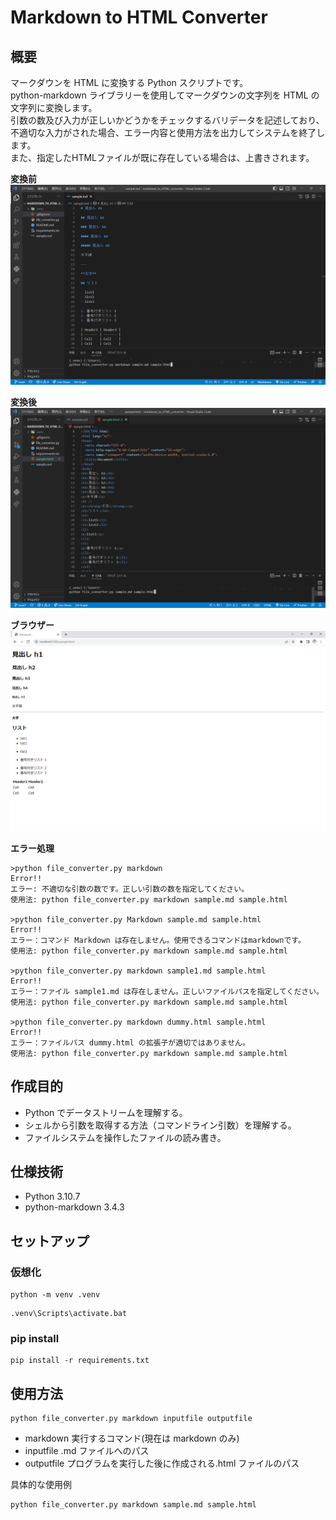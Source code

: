 # Markdown to HTML Converter

## 概要

<p>
  マークダウンを HTML に変換する Python スクリプトです。
  <br>
  python-markdown ライブラリーを使用してマークダウンの文字列を HTML の文字列に変換します。
  <br>
  引数の数及び入力が正しいかどうかをチェックするバリデータを記述しており、不適切な入力がされた場合、エラー内容と使用方法を出力してシステムを終了します。
  <br>
  また、指定したHTMLファイルが既に存在している場合は、上書きされます。
</p>

**変換前**
![sample md - markdown_to_HTML_converter](./uploads//sample.md-markdown_to_HTML_converter.png)

**変換後**
![sample html - markdown_to_HTML_converter](./uploads/sample.html-markdown_to_HTML_converter.png)

**ブラウザー**
![browser-markdown_to_HTML_converter](./uploads/browser-markdown_to_HTML_converter.png)

**エラー処理**

```
>python file_converter.py markdown
Error!!
エラー: 不適切な引数の数です。正しい引数の数を指定してください。
使用法: python file_converter.py markdown sample.md sample.html

>python file_converter.py Markdown sample.md sample.html
Error!!
エラー：コマンド Markdown は存在しません。使用できるコマンドはmarkdownです。
使用法: python file_converter.py markdown sample.md sample.html

>python file_converter.py markdown sample1.md sample.html
Error!!
エラー：ファイル sample1.md は存在しません。正しいファイルパスを指定してください。
使用法: python file_converter.py markdown sample.md sample.html

>python file_converter.py markdown dummy.html sample.html
Error!!
エラー：ファイルパス dummy.html の拡張子が適切ではありません。
使用法: python file_converter.py markdown sample.md sample.html
```

## 作成目的

- Python でデータストリームを理解する。
- シェルから引数を取得する方法（コマンドライン引数）を理解する。
- ファイルシステムを操作したファイルの読み書き。

## 仕様技術

- Python 3.10.7
- python-markdown 3.4.3

## セットアップ

### 仮想化

```shell
python -m venv .venv
```

```shell
.venv\Scripts\activate.bat
```

### pip install

```shell
pip install -r requirements.txt
```

## 使用方法

```shell
python file_converter.py markdown inputfile outputfile
```

- markdown 実行するコマンド(現在は markdown のみ)
- inputfile .md ファイルへのパス
- outputfile プログラムを実行した後に作成される.html ファイルのパス

具体的な使用例

```shell
python file_converter.py markdown sample.md sample.html
```
